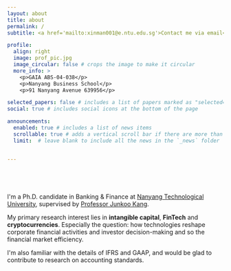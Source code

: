 ```yaml
---
layout: about
title: about
permalink: /
subtitle: <a href='mailto:xinman001@e.ntu.edu.sg'>Contact me via email</a> #<a href='#'>Affiliations</a>. Address. Contacts. Motto. Etc.

profile:
  align: right
  image: prof_pic.jpg
  image_circular: false # crops the image to make it circular
  more_info: >
    <p>GAIA ABS-04-038</p>
    <p>Nanyang Business School</p>
    <p>91 Nanyang Avenue 639956</p>

selected_papers: false # includes a list of papers marked as "selected={true}"
social: true # includes social icons at the bottom of the page

announcements:
  enabled: true # includes a list of news items
  scrollable: true # adds a vertical scroll bar if there are more than 3 news items
  limit:  # leave blank to include all the news in the `_news` folder


---
```


<div style="margin-bottom: 5em;"></div>


I'm a Ph.D. candidate in Banking & Finance at [Nanyang Technological University](https://www.ntu.edu.sg), supervised by [Professor Junkoo Kang](https://dr.ntu.edu.sg/cris/rp/rp01010). 


My primary research interest lies in **intangible capital**, **FinTech** and **cryptocurrencies**. Especially the question: how technologies reshape corporate financial activities and investor decision-making and so the financial market efficiency.


I'm also familiar with the details of IFRS and GAAP, and would be glad to contribute to research on accounting standards.